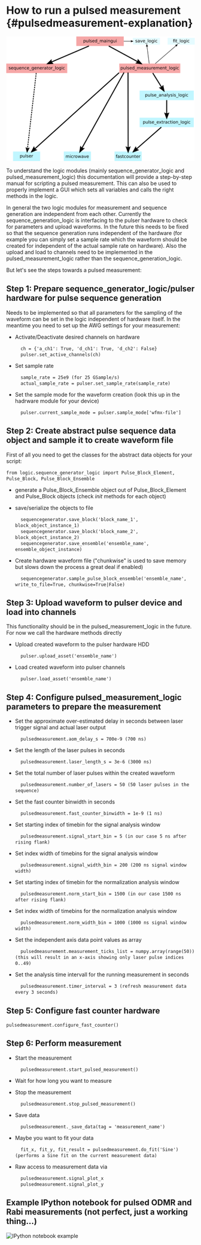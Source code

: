 # How to run a pulsed measurement  {#pulsedmeasurement-explanation}

![Structural overview of pulsed measurement modules](pulsed_structure.png "Pulsed structure")

To understand the logic modules (mainly sequence_generator_logic and pulsed_measurement_logic) this documentation will provide a step-by-step manual for scripting a pulsed measurement.
This can also be used to properly implement a GUI which sets all variables and calls the right methods in the logic.

In general the two logic modules for measurement and sequence generation are independent from each other. Currently the sequence_generation_logic is interfacing to the pulser hardware to check for parameters and upload waveforms.
In the future this needs to be fixed so that the sequence generation runs independent of the hardware (for example you can simply set a sample rate which the waveform should be created for independent of the actual sample rate on hardware).
Also the upload and load to channels need to be implemented in the pulsed_measurement_logic rather than the sequence_generation_logic.

But let's see the steps towards a pulsed measurement:

## Step 1: Prepare sequence_generator_logic/pulser hardware for pulse sequence generation
	
Needs to be implemented so that all parameters for the sampling of the waveform can be set in the logic independent of hardware itself. 
In the meantime you need to set up the AWG settings for your measurement:

* Activate/Deactivate desired channels on hardware

		ch = {'a_ch1': True, 'd_ch1': True, 'd_ch2': False}
		pulser.set_active_channels(ch)
	
* Set sample rate
	
		sample_rate = 25e9 (for 25 GSample/s)
		actual_sample_rate = pulser.set_sample_rate(sample_rate)
	
* Set the sample mode for the waveform creation (look this up in the hadrware module for your device)

		pulser.current_sample_mode = pulser.sample_mode['wfmx-file']
	

## Step 2: Create abstract pulse sequence data object and sample it to create waveform file

First of all you need to get the classes for the abstract data objects for your script:

	from logic.sequence_generator_logic import Pulse_Block_Element, Pulse_Block, Pulse_Block_Ensemble
	
* generate a Pulse_Block_Ensemble object out of Pulse_Block_Element and Pulse_Block objects (check _init_ methods for each object)

* save/serialize the objects to file

		sequencegenerator.save_block('block_name_1', block_object_instance_1)
		sequencegenerator.save_block('block_name_2', block_object_instance_2)
		sequencegenerator.save_ensemble('ensemble_name', ensemble_object_instance)
	
* Create hardware waveform file ("chunkwise" is used to save memory but slows down the process a great deal if enabled)
	
		sequencegenerator.sample_pulse_block_ensemble('ensemble_name', write_to_file=True, chunkwise=True|False)
	

## Step 3: Upload waveform to pulser device and load into channels 

This functionality should be in the pulsed_measurement_logic in the future. For now we call the hardware methods directly

* Upload created waveform to the pulser hardware HDD

		pulser.upload_asset('ensemble_name')
	
* Load created waveform into pulser channels

		pulser.load_asset('ensemble_name')
	
	
## Step 4: Configure pulsed_measurement_logic parameters to prepare the measurement

* Set the approximate over-estimated delay in seconds between laser trigger signal and actual laser output

		pulsedmeasurement.aom_delay_s = 700e-9 (700 ns)
	
* Set the length of the laser pulses in seconds

		pulsedmeasurement.laser_length_s = 3e-6 (3000 ns)
	
* Set the total number of laser pulses within the created waveform

		pulsedmeasurement.number_of_lasers = 50 (50 laser pulses in the sequence)
	
* Set the fast counter binwidth in seconds

		pulsedmeasurement.fast_counter_binwidth = 1e-9 (1 ns)
	
* Set starting index of timebin for the signal analysis window

		pulsedmeasurement.signal_start_bin = 5 (in our case 5 ns after rising flank)
	
* Set index width of timebins for the signal analysis window

		pulsedmeasurement.signal_width_bin = 200 (200 ns signal window width)
	
* Set starting index of timebin for the normalization analysis window

		pulsedmeasurement.norm_start_bin = 1500 (in our case 1500 ns after rising flank)

* Set index width of timebins for the normalization analysis window

		pulsedmeasurement.norm_width_bin = 1000 (1000 ns signal window width)
	
* Set the independent axis data point values as array

		pulsedmeasurement.measurement_ticks_list = numpy.array(range(50)) (this will result in an x-axis showing only laser pulse indices 0..49)
	
* Set the analysis time intervall for the running measurement in seconds
	
		pulsedmeasurement.timer_interval = 3 (refresh measurement data every 3 seconds)
	

## Step 5: Configure fast counter hardware

	pulsedmeasurement.configure_fast_counter()
	
	
## Step 6: Perform measurement

* Start the measurement

		pulsedmeasurement.start_pulsed_measurement()
	
* Wait for how long you want to measure
	
* Stop the measurement

		pulsedmeasurement.stop_pulsed_measurement()
	
* Save data

		pulsedmeasurement._save_data(tag = 'measurement_name')
	
* Maybe you want to fit your data

		fit_x, fit_y, fit_result = pulsedmeasurement.do_fit('Sine') (performs a Sine fit on the current measurement data)
	
* Raw access to measurement data via

		pulsedmeasurement.signal_plot_x
		pulsedmeasurement.signal_plot_y

	
## Example IPython notebook for pulsed ODMR and Rabi measurements (not perfect, just a working thing...)

![](generate_pulsedodmr.ipynb "IPython notebook example")